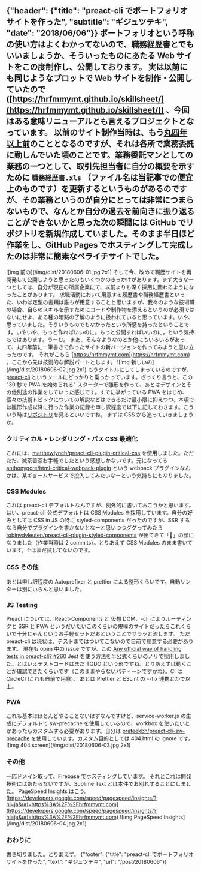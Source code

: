 {"header": {"title": "preact-cli でポートフォリオサイトを作った", "subtitle": "ギジュツテキ", "date": "2018/06/06"}}
ポートフォリオという呼称の使い方はよくわかってないので、職務経歴書とでもいいましょうか、そういったものにあたる Web サイトをこの度制作し、公開しております。
実は以前にも同じようなプロットで Web サイトを制作・公開していたので ([https://hrfmmymt.github.io/skillsheet/](https://hrfmmymt.github.io/skillsheet/)) 、今回はある意味リニューアルとも言えるプロジェクトとなっています。
以前のサイト制作当時は、もう[丸四年以上前](https://github.com/hrfmmymt/skillsheet/commit/dba37d68e2c749707a85f86215f9a5e456c20cfb)のこととなるのですが、それは各所で業務委託に勤しんでいた頃のことです。業務委託マンとしての業務の一つとして、取引先担当者に自分の概要を示すために `職務経歴書.xls` （ファイル名は当記事での便宜上のものです）を更新するというものがあるのですが、その業務というのが自分にとっては非常につまらないもので、なんとか自分の過去を前向きに振り返ることができないかと思った次の瞬間には GitHub でリポジトリを新規作成していました。そのまま半日ほど作業をし、GitHub Pages でホスティングして完成したのは非常に簡素なペライチサイトでした。
---
![img 前の](/img/dist/20180606-01.jpg 2x1)
そして今、改めて職歴サイトを再開発して公開しようと思ったのもいくつかのきっかけがあります。まず大きな一つとしては、自分が現在の所属企業にて、以前よりも深く採用に関わるようになったことがあります。
求職活動において用意する履歴書や職務経歴書といった、いわば定型の書類は誰もが用意することと思いますが、我々のような技術職の場合、自らのスキルを示すためにコードや制作物を添えるというのが必須ではないにせよ、ある種の暗黙の了解のように扱われていると思っています。いや、思っていました。そういうものでもなかったという所感を持ったということです。いやいや、もっと作ればいいのに。もっと公開すればいいのに。という気持ちではあります。うーむ。
まあ、そんなようなのとか他にもいろいろがあって、丸四年前に一筆書きで作ったサイトの新バージョンを作ってみようと思い立ったのです。
それがこちら [https://hrfmmymt.com](https://hrfmmymt.com) 。ここから先は技術的な解説パートとします。
![img 新しいの](/img/dist/20180606-02.jpg 2x1)
もうタイトルにしてしまっているのですが、[preact-cli](https://github.com/developit/preact-cli) というツールにどっかりと乗っかっています。ざっくり言うと、この "30 秒で PWA を始められる" スターターで雛形を作って、あとはデザインとその他別途の作業をしていった感じです。すでに挙がっている PWA をはじめ、個々の技術トピックについての解説などはできるだけ最小限に抑えつつ、本項では雛形作成以降に行った作業の記録を申し訳程度で以下に記しておきます。こういう時は[リポジトリ](https://github.com/hrfmmymt/portfolio)を見るといいですね。
まずは CSS から追っていきましょうか。

### クリティカル・レンダリング・パス CSS 最適化
これには、[matthewlynch/preact-cli-plugin-critical-css](https://github.com/matthewlynch/preact-cli-plugin-critical-css) を使用しました。ただただ、滅茶苦茶お手軽でしたという感想しかないです。元になってる [anthonygore/html-critical-webpack-plugin](https://github.com/anthonygore/html-critical-webpack-plugin) という webpack プラグインなんかは、某ギョームサービスで投入してみたいなーという気持ちにもなりました。
### CSS Modules
これは preact-cli デフォルトなんですが、例外的に書いておこうかと思います。はい、preact-cli 公式デフォルトは CSS Modules を採用しています。自分の好みとしては CSS in JS の特に styled-components だったのですが、SSR するなら自分でプラグインを書かないとなーと思いつつググってみたら [robinvdvleuten/preact-cli-plugin-styled-components](https://github.com/robinvdvleuten/preact-cli-plugin-styled-components) が出てきて「🤔」の顔になりました（作業当時は 2 commits）。とりあえず CSS Modules のまま書いています。↑はまだ試してないのです。
### CSS その他
あとは申し訳程度の Autoprefixer と prettier による整形くらいです。自動リンターは別にいらんと思いました。

### JS Testing
Preact については、React-Components と 仮想 DOM、-cli によりルーティングと SSR と PWA というだいたいこのくらいの規模のサイトだったらこれくらいで十分じゃんというお手軽セットだおということでサラッと流します。
ただ preact-cli は現状は、テストまではついてこないので自前で用意する必要があります。  現在も open 中の issue ですが、この [Any official way of handling tests in preact-cli? #260](https://github.com/developit/preact-cli/issues/260) Jest を使う方法を半公式くらいのノリで採用しました。とはいえテストコードはまだ TODO という形ですね。とりあえずは動くことが確認できたくらいです（このままやらないパティーンですかね）。CI は CircleCI (これも自前で用意)、  あとは Prettier と ESLint の --fix 連携とかで以上。

### PWA
これも基本はほとんどやることないはずなんですけど、service-worker.js の生成にデフォルトで sw-precache を使用しているので、workbox を使いたいとかあったらカスタムする必要があります。自分は [prateekbh/preact-cli-sw-precache](https://github.com/prateekbh/preact-cli-sw-precache) を使用しています。カスタム目的としては 404.html の ignore です。
![img 404 screen](/img/dist/20180606-03.jpg 2x1)

### その他
一応ドメイン取って、Firebase でホスティングしています。  それとこれは開発技術にはあたらないですが、Sublime Text とは本件でお別れすることにしました。
PageSpeed Insights はこう。  [https://developers.google.com/speed/pagespeed/insights/?hl=ja&url=https%3A%2F%2Fhrfmmymt.com](https://developers.google.com/speed/pagespeed/insights/?hl=ja&url=https%3A%2F%2Fhrfmmymt.com)
![img PageSpeed Insights](/img/dist/20180606-04.jpg 2x1)

### おわりに
書き切りました。とりあえず。
{"footer": {"title": "preact-cli でポートフォリオサイトを作った", "text": "ギジュツテキ", "url": "/post/20180606"}}